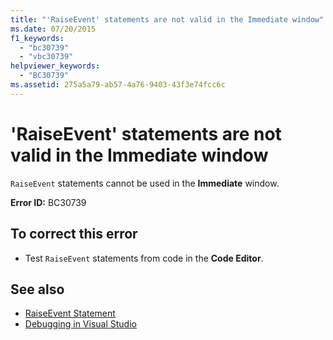 ```yaml
---
title: "'RaiseEvent' statements are not valid in the Immediate window"
ms.date: 07/20/2015
f1_keywords: 
  - "bc30739"
  - "vbc30739"
helpviewer_keywords: 
  - "BC30739"
ms.assetid: 275a5a79-ab57-4a76-9403-43f3e74fcc6c
---
```

# 'RaiseEvent' statements are not valid in the Immediate window
`RaiseEvent` statements cannot be used in the **Immediate** window.  
  
 **Error ID:** BC30739  
  
## To correct this error  
  
- Test `RaiseEvent` statements from code in the **Code Editor**.  
  
## See also

- [RaiseEvent Statement](../../visual-basic/language-reference/statements/raiseevent-statement.md)
- [Debugging in Visual Studio](/visualstudio/debugger/debugger-feature-tour)
